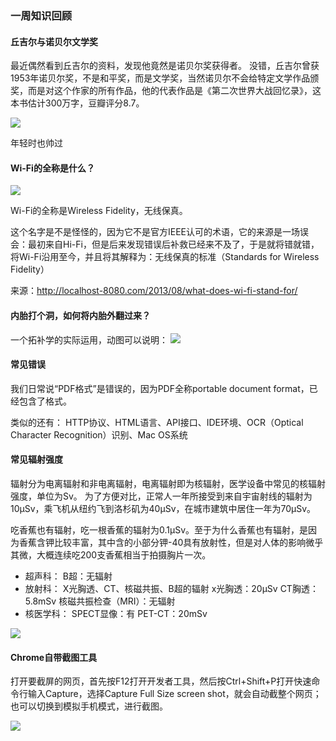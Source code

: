 
### 一周知识回顾
#### 丘吉尔与诺贝尔文学奖

最近偶然看到丘吉尔的资料，发现他竟然是诺贝尔奖获得者。
没错，丘吉尔曾获1953年诺贝尔奖，不是和平奖，而是文学奖，当然诺贝尔不会给特定文学作品颁奖，而是对这个作家的所有作品，他的代表作品是《第二次世界大战回忆录》，这本书估计300万字，豆瓣评分8.7。

![](https://i.loli.net/2019/05/23/5ce6a4a8a331984869.jpg)

年轻时也帅过

#### Wi-Fi的全称是什么？

![](https://i.loli.net/2019/05/23/5ce6a4a55aa2538035.png)

Wi-Fi的全称是Wireless Fidelity，无线保真。

这个名字是不是怪怪的，因为它不是官方IEEE认可的术语，它的来源是一场误会：最初来自Hi-Fi，但是后来发现错误后补救已经来不及了，于是就将错就错，将Wi-Fi沿用至今，并且将其解释为：无线保真的标准（Standards for Wireless Fidelity）

来源：http://localhost-8080.com/2013/08/what-does-wi-fi-stand-for/

#### 内胎打个洞，如何将内胎外翻过来？

一个拓补学的实际运用，动图可以说明：
![](https://i.loli.net/2019/05/23/5ce6a501d701835986.gif)

#### 常见错误

我们日常说“PDF格式”是错误的，因为PDF全称portable document format，已经包含了格式。

类似的还有：
HTTP协议、HTML语言、API接口、IDE环境、OCR（Optical Character Recognition）识别、Mac OS系统

#### 常见辐射强度

辐射分为电离辐射和非电离辐射，电离辐射即为核辐射，医学设备中常见的核辐射强度，单位为Sv。
为了方便对比，正常人一年所接受到来自宇宙射线的辐射为10μSv，乘飞机从纽约飞到洛杉矶为40μSv，在城市建筑中居住一年为70μSv。

吃香蕉也有辐射，吃一根香蕉的辐射为0.1μSv。至于为什么香蕉也有辐射，是因为香蕉含钾比较丰富，其中含的小部分钾-40具有放射性，但是对人体的影响微乎其微，大概连续吃200支香蕉相当于拍摄胸片一次。

+ 超声科：
B超：无辐射
+ 放射科：
X光胸透、CT、核磁共振、B超的辐射
x光胸透：20μSv
CT胸透：5.8mSv
核磁共振检查（MRI）：无辐射
+ 核医学科：
SPECT显像：有
PET-CT：20mSv

![](https://i.loli.net/2019/05/23/5ce6a4a2ba5be49125.jpg)

#### Chrome自带截图工具

打开要截屏的网页，首先按F12打开开发者工具，然后按Ctrl+Shift+P打开快速命令行输入Capture，选择Capture Full Size screen shot，就会自动截整个网页；也可以切换到模拟手机模式，进行截图。

![](https://i.loli.net/2019/05/23/5ce6a4ab9b81955060.jpg)

